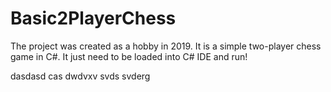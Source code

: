 # Basic2PlayerChess
The project was created as a hobby in 2019. It is a simple two-player chess game in C#. 
It just need to be loaded into C# IDE and run!

dasdasd
cas
dwdvxv
svds
svderg
